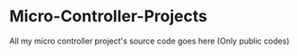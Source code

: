 # Micro-Controller-Projects

All my micro controller project's source code goes here (Only public codes)

